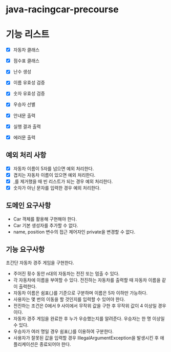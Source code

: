 # java-racingcar-precourse
# 기능 리스트

- [x]  자동차 클래스

- [x]  점수표 클래스

- [x]  난수 생성

- [x]  이름 유효성 검증

- [x]  숫자 유효성 검증

- [x]  우승자 선별

- [x]  안내문 출력

- [x]  실행 결과 출력

- [x]  에러문 출력

## 예외 처리 사항

- [x] 자동차 이름이 5자를 넘으면 예외 처리한다.
- [x] 겹치는 자동차 이름이 있으면 예외 처리한다.
- [x] ,를 제거했을 때 빈 리스트가 되는 경우 예외 처리한다.
- [x] 숫자가 아닌 문자를 입력한 경우 예외 처리한다.

## 도메인 요구사항

- Car 객체를 활용해 구현해야 한다.
- Car 기본 생성자를 추가할 수 없다.
- name, position 변수의 접근 제어자인 private을 변경할 수 없다.

## 기능 요구사항

초간단 자동차 경주 게임을 구현한다.

- 주어진 횟수 동안 n대의 자동차는 전진 또는 멈출 수 있다.
- 각 자동차에 이름을 부여할 수 있다. 전진하는 자동차를 출력할 때 자동차 이름을 같이 출력한다.
- 자동차 이름은 쉼표(,)를 기준으로 구분하며 이름은 5자 이하만 가능하다.
- 사용자는 몇 번의 이동을 할 것인지를 입력할 수 있어야 한다.
- 전진하는 조건은 0에서 9 사이에서 무작위 값을 구한 후 무작위 값이 4 이상일 경우이다.
- 자동차 경주 게임을 완료한 후 누가 우승했는지를 알려준다. 우승자는 한 명 이상일 수 있다.
- 우승자가 여러 명일 경우 쉼표(,)를 이용하여 구분한다.
- 사용자가 잘못된 값을 입력할 경우 IllegalArgumentException을 발생시킨 후 애플리케이션은 종료되어야 한다.